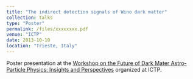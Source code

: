 ```yaml
---
title: "The indirect detection signals of Wino dark matter"
collection: talks
type: "Poster"
permalink: /files/xxxxxxxx.pdf
venue: "ICTP"
date: 2013-10-10
location: "Trieste, Italy"
---
```


Poster presentation at the [Workshop on the Future of Dark Mater Astro-Particle Physics: Insights and Perspectives](http://indico.ictp.it/event/a12213/) organized at ICTP.
